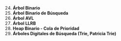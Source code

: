 24. **Árbol Binario**  
25. **Árbol Binario de Búsqueda**  
26. **Árbol AVL**  
27. **Árbol LLRB**  
28. **Heap Binario - Cola de Prioridad**  
29. **Árboles Digitales de Búsqueda (Trie, Patricia Trie)**  
